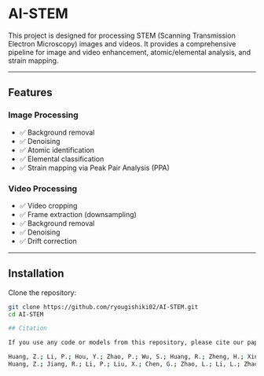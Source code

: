 # AI-STEM

This project is designed for processing STEM (Scanning Transmission Electron Microscopy) images and videos. It provides a comprehensive pipeline for image and video enhancement, atomic/elemental analysis, and strain mapping.

---

## Features

###  Image Processing
- ✅ Background removal
- ✅ Denoising
- ✅ Atomic identification
- ✅ Elemental classification
- ✅ Strain mapping via Peak Pair Analysis (PPA)

###  Video Processing
- ✅ Video cropping
- ✅ Frame extraction (downsampling)
- ✅ Background removal
- ✅ Denoising
- ✅ Drift correction

---

##  Installation

Clone the repository:

```bash
git clone https://github.com/ryougishiki02/AI-STEM.git
cd AI-STEM

## Citation

If you use any code or models from this repository, please cite our paper (You can choose one of this):

Huang, Z.; Li, P.; Hou, Y.; Zhao, P.; Wu, S.; Huang, R.; Zheng, H.; Xing, R.; Jia, S.; Wang, J. Atomistic Phase Transition Mechanism and Its Relationship with the High Thermoelectric Performance in SnSe. Adv. Energy Mater. 2025, e202503674. https://doi.org/10.1002/aenm.202503674
Huang, Z.; Jiang, R.; Li, P.; Liu, X.; Chen, G.; Zhao, L.; Li, L.; Zhao, P.; Meng, W.; Jia,S.; Zheng, H.; Wang, J. Size and surface-dependent phase transition temperature in Cu2Se nanobridges. Nano Today 2024, 58, 102460
